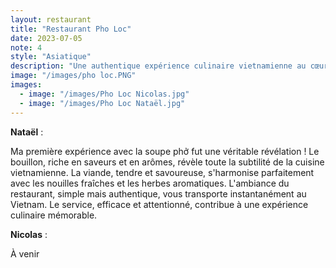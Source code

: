 ```yaml
---
layout: restaurant
title: "Restaurant Pho Loc"
date: 2023-07-05
note: 4
style: "Asiatique"
description: "Une authentique expérience culinaire vietnamienne au cœur de Sherbrooke. Le restaurant Pho Loc vous propose une délicieuse sélection de soupes phở traditionnelles et de plats savoureux dans une ambiance chaleureuse."
image: "/images/pho loc.PNG"
images:
  - image: "/images/Pho Loc Nicolas.jpg"
  - image: "/images/Pho Loc Nataël.jpg"
---
```


**Nataël** :

Ma première expérience avec la soupe phở fut une véritable révélation ! Le bouillon, riche en saveurs et en arômes, révèle toute la subtilité de la cuisine vietnamienne. La viande, tendre et savoureuse, s'harmonise parfaitement avec les nouilles fraîches et les herbes aromatiques. L'ambiance du restaurant, simple mais authentique, vous transporte instantanément au Vietnam. Le service, efficace et attentionné, contribue à une expérience culinaire mémorable.

**Nicolas** :

À venir 